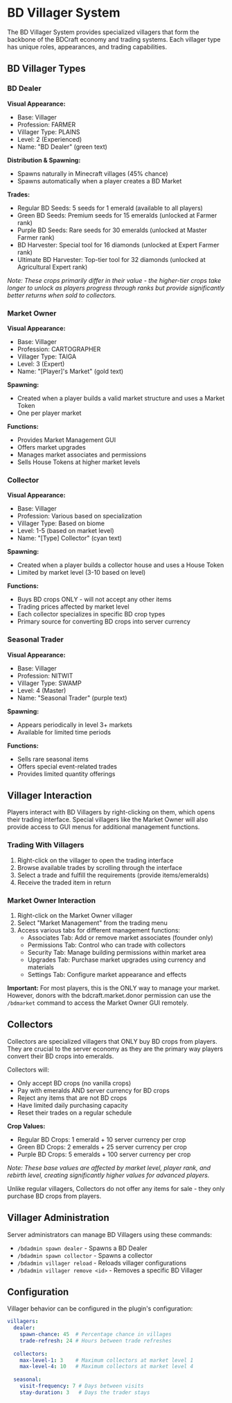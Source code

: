 # BD Villager System

The BD Villager System provides specialized villagers that form the backbone of the BDCraft economy and trading systems. Each villager type has unique roles, appearances, and trading capabilities.

## BD Villager Types

### BD Dealer

**Visual Appearance:**
- Base: Villager
- Profession: FARMER
- Villager Type: PLAINS
- Level: 2 (Experienced)
- Name: "BD Dealer" (green text)

**Distribution & Spawning:**
- Spawns naturally in Minecraft villages (45% chance)
- Spawns automatically when a player creates a BD Market

**Trades:**
- Regular BD Seeds: 5 seeds for 1 emerald (available to all players)
- Green BD Seeds: Premium seeds for 15 emeralds (unlocked at Farmer rank)
- Purple BD Seeds: Rare seeds for 30 emeralds (unlocked at Master Farmer rank)
- BD Harvester: Special tool for 16 diamonds (unlocked at Expert Farmer rank)
- Ultimate BD Harvester: Top-tier tool for 32 diamonds (unlocked at Agricultural Expert rank)

*Note: These crops primarily differ in their value - the higher-tier crops take longer to unlock as players progress through ranks but provide significantly better returns when sold to collectors.*

### Market Owner

**Visual Appearance:**
- Base: Villager
- Profession: CARTOGRAPHER
- Villager Type: TAIGA
- Level: 3 (Expert)
- Name: "[Player]'s Market" (gold text)

**Spawning:**
- Created when a player builds a valid market structure and uses a Market Token
- One per player market

**Functions:**
- Provides Market Management GUI
- Offers market upgrades
- Manages market associates and permissions
- Sells House Tokens at higher market levels

### Collector

**Visual Appearance:**
- Base: Villager
- Profession: Various based on specialization
- Villager Type: Based on biome
- Level: 1-5 (based on market level)
- Name: "[Type] Collector" (cyan text)

**Spawning:**
- Created when a player builds a collector house and uses a House Token
- Limited by market level (3-10 based on level)

**Functions:**
- Buys BD crops ONLY - will not accept any other items
- Trading prices affected by market level
- Each collector specializes in specific BD crop types
- Primary source for converting BD crops into server currency

### Seasonal Trader

**Visual Appearance:**
- Base: Villager
- Profession: NITWIT
- Villager Type: SWAMP
- Level: 4 (Master)
- Name: "Seasonal Trader" (purple text)

**Spawning:**
- Appears periodically in level 3+ markets
- Available for limited time periods

**Functions:**
- Sells rare seasonal items
- Offers special event-related trades
- Provides limited quantity offerings

## Villager Interaction

Players interact with BD Villagers by right-clicking on them, which opens their trading interface. Special villagers like the Market Owner will also provide access to GUI menus for additional management functions.

### Trading With Villagers

1. Right-click on the villager to open the trading interface
2. Browse available trades by scrolling through the interface
3. Select a trade and fulfill the requirements (provide items/emeralds)
4. Receive the traded item in return

### Market Owner Interaction

1. Right-click on the Market Owner villager
2. Select "Market Management" from the trading menu
3. Access various tabs for different management functions:
   - Associates Tab: Add or remove market associates (founder only)
   - Permissions Tab: Control who can trade with collectors
   - Security Tab: Manage building permissions within market area
   - Upgrades Tab: Purchase market upgrades using currency and materials
   - Settings Tab: Configure market appearance and effects

**Important:** For most players, this is the ONLY way to manage your market. However, donors with the bdcraft.market.donor permission can use the `/bdmarket` command to access the Market Owner GUI remotely.

## Collectors

Collectors are specialized villagers that ONLY buy BD crops from players. They are crucial to the server economy as they are the primary way players convert their BD crops into emeralds.

Collectors will:
- Only accept BD crops (no vanilla crops)
- Pay with emeralds AND server currency for BD crops
- Reject any items that are not BD crops
- Have limited daily purchasing capacity
- Reset their trades on a regular schedule

**Crop Values:**
- Regular BD Crops: 1 emerald + 10 server currency per crop
- Green BD Crops: 2 emeralds + 25 server currency per crop
- Purple BD Crops: 5 emeralds + 100 server currency per crop

*Note: These base values are affected by market level, player rank, and rebirth level, creating significantly higher values for advanced players.*

Unlike regular villagers, Collectors do not offer any items for sale - they only purchase BD crops from players.

## Villager Administration

Server administrators can manage BD Villagers using these commands:

- `/bdadmin spawn dealer` - Spawns a BD Dealer
- `/bdadmin spawn collector` - Spawns a collector
- `/bdadmin villager reload` - Reloads villager configurations
- `/bdadmin villager remove <id>` - Removes a specific BD Villager

## Configuration

Villager behavior can be configured in the plugin's configuration:

```yaml
villagers:
  dealer:
    spawn-chance: 45  # Percentage chance in villages
    trade-refresh: 24 # Hours between trade refreshes
  
  collectors:
    max-level-1: 3    # Maximum collectors at market level 1
    max-level-4: 10   # Maximum collectors at market level 4
  
  seasonal:
    visit-frequency: 7 # Days between visits
    stay-duration: 3   # Days the trader stays
```